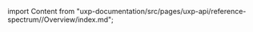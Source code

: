 
import Content from "uxp-documentation/src/pages/uxp-api/reference-spectrum//Overview/index.md";

<Content query="product=photoshop"/>

